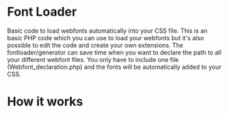 # Font Loader
Basic code to load webfonts automatically into your CSS file. This is an basic PHP code which you can use to load your webfonts but it's also possible to edit the code and create your own extensions. The fontloader/generator can save time when you want to declare the path to all your different webfont files. You only have to include one file (Webfont_declaration.php) and the fonts will be automatically added to your CSS.

# How it works


